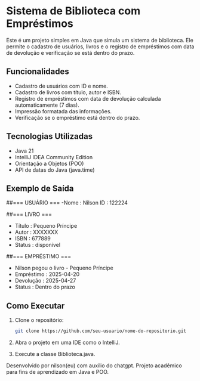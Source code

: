 # Sistema de Biblioteca com Empréstimos

Este é um projeto simples em Java que simula um sistema de biblioteca. Ele permite o cadastro de usuários, livros e o registro de empréstimos com data de devolução e verificação se está dentro do prazo.

## Funcionalidades

- Cadastro de usuários com ID e nome.
- Cadastro de livros com título, autor e ISBN.
- Registro de empréstimos com data de devolução calculada automaticamente (7 dias).
- Impressão formatada das informações.
- Verificação se o empréstimo está dentro do prazo.

## Tecnologias Utilizadas

- Java 21
- IntelliJ IDEA Community Edition
- Orientação a Objetos (POO)
- API de datas do Java (java.time)

## Exemplo de Saída

##=== USUÁRIO === 
-Nome : Nilson ID   : 122224

##=== LIVRO === 
- Título : Pequeno Príncipe 
- Autor  : XXXXXXX
- ISBN   : 677889 
- Status : disponível

##=== EMPRÉSTIMO === 
- Nilson pegou o livro - Pequeno Príncipe
- Empréstimo : 2025-04-20 
- Devolução  : 2025-04-27 
- Status     : Dentro do prazo

## Como Executar

1. Clone o repositório:
   ```bash
   git clone https://github.com/seu-usuario/nome-do-repositorio.git

2. Abra o projeto em uma IDE como o IntelliJ.


3. Execute a classe Biblioteca.java.


Desenvolvido por nilson(eu) com auxílio do chatgpt. Projeto acadêmico para fins de aprendizado em Java e POO.

